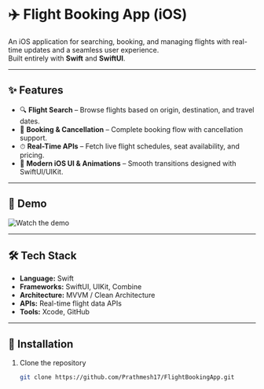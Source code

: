 # ✈️ Flight Booking App (iOS)

An iOS application for searching, booking, and managing flights with real-time updates and a seamless user experience.  
Built entirely with **Swift** and **SwiftUI**.

---

## ✨ Features

- 🔍 **Flight Search** – Browse flights based on origin, destination, and travel dates.  
- 🛒 **Booking & Cancellation** – Complete booking flow with cancellation support.  
- ⏱ **Real-Time APIs** – Fetch live flight schedules, seat availability, and pricing.    
- 🎨 **Modern iOS UI & Animations** – Smooth transitions designed with SwiftUI/UIKit.    

---

## 📸 Demo
![Watch the demo](https://drive.google.com/file/d/1Pukbc124IlSpON5Kv-O7YO3YzMXPv2ON/view?usp=drive_link)

---

## 🛠️ Tech Stack

- **Language:** Swift  
- **Frameworks:** SwiftUI, UIKit, Combine  
- **Architecture:** MVVM / Clean Architecture  
- **APIs:** Real-time flight data APIs  
- **Tools:** Xcode, GitHub 

---

## 🚀 Installation

1. Clone the repository  
   ```bash
   git clone https://github.com/Prathmesh17/FlightBookingApp.git
